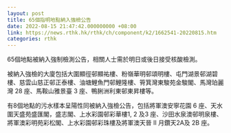 ```yaml
---
layout: post
title: 65個指明地點納入強檢公告
date: 2022-08-15 21:47:42.000000000 +08:00
link: https://news.rthk.hk/rthk/ch/component/k2/1662541-20220815.htm
categories: rthk
---
```


65個地點被納入強制檢測公告，相關人士需於明日或後日接受核酸檢測。

被納入強檢的大廈包括大圍顯徑邨顯祐樓、粉嶺華明邨頌明樓、屯門湖景邨湖碧樓、慈雲山慈正邨正泰樓、油塘鯉魚門邨鯉隆樓、筲箕灣東駿苑金駿閣、馬灣珀麗灣 28 座、馬鞍山雅景臺 3 座、鴨脷洲利東邨東昇樓等。

有8個地點的污水樣本呈陽性同被納入強檢公告，包括將軍澳安寧花園 6 座、天水圍天盛苑盛匯閣，盛志閣、上水彩園邨彩華樓1, 2 及3 座、沙田水泉澳邨明泉樓、將軍澳彩明苑彩松閣、上水彩園邨彩珠樓及將軍澳天晉 II 月鑽天2A及 2B 座。
